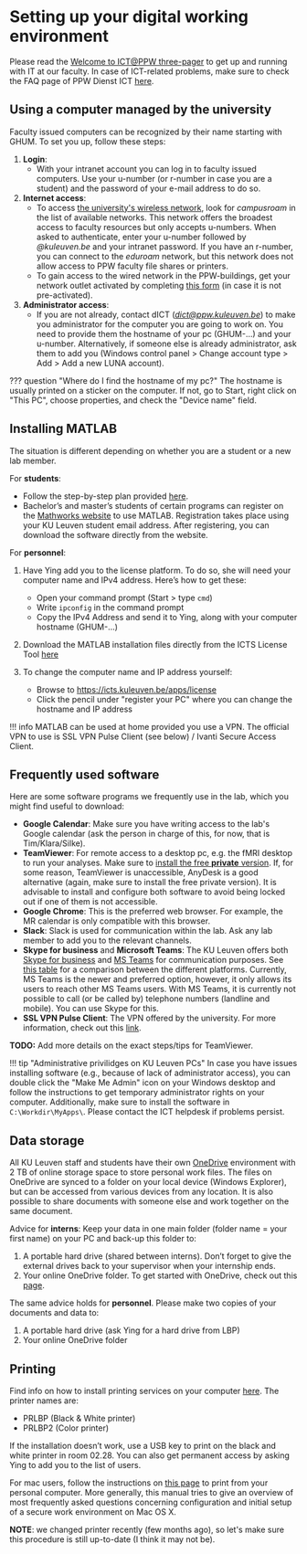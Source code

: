 # Setting up your digital working environment

Please read the [Welcome to ICT@PPW three-pager](https://ppw.kuleuven.be/ppw-dict/dictservicecatalog/welcome-to-ict-at-ppw.pdf) to get up and running with IT at our faculty. In case of ICT-related problems, make sure to check the FAQ page of PPW Dienst ICT [here](https://ppw.kuleuven.be/ppw-dict/faq/index.htm).

## Using a computer managed by the university

Faculty issued computers can be recognized by their name starting with GHUM. To set you up, follow these steps:

1. **Login**:
    - With your intranet account you can log in to faculty issued computers. Use your u-number (or r-number in case you are a student) and the password of your e-mail address to do so.
2. **Internet access**:
	  - To access [the university's wireless network](https://admin.kuleuven.be/icts/english/services/wifi), look for *campusroam* in the list of available networks. This network offers the broadest access to faculty resources but only accepts u-numbers. When asked to authenticate, enter your u-number followed by *@kuleuven.be* and your intranet password. If you have an r-number, you can connect to the *eduroam* network, but this network does not allow access to PPW faculty file shares or printers. 
	  - To gain access to the wired network in the PPW-buildings, get your network outlet activated by completing [this form](https://ppw.kuleuven.be/home/ppw-dict/forms/activating-network-outlets) (in case it is not pre-activated).
3. **Administrator access**:
    - If you are not already, contact dICT (*dict@ppw.kuleuven.be*) to make you administrator for the computer you are going to work on. You need to provide them the hostname of your pc (GHUM-…) and your u-number.
Alternatively, if someone else is already administrator, ask them to add you (Windows control panel > Change account type > Add > Add a new LUNA account).

??? question "Where do I find the hostname of my pc?"
	The hostname is usually printed on a sticker on the computer. If not, go to Start, right click on "This PC", choose properties, and check the "Device name" field.

## Installing MATLAB

The situation is different depending on whether you are a student or a new lab member.

For **students**:

- Follow the step-by-step plan provided [here](https://admin.kuleuven.be/icts/onderzoek/downloads/MATLAB/tah-student-install-2017-en.pdf).
- Bachelor’s and master’s students of certain programs can register on the [Mathworks website](https://nl.mathworks.com/academia/tah-portal/ku-leuven-30919019.html) to use MATLAB. Registration takes place using your KU Leuven student email address. After registering, you can download the software directly from the website.

For **personnel**:

1. Have Ying add you to the license platform. To do so, she will need your computer name and IPv4 address. Here’s how to get these:
	
	- Open your command prompt (Start > type `cmd`)
	- Write `ipconfig` in the command prompt 
	- Copy the IPv4 Address and send it to Ying, along with your computer hostname (GHUM-...)

2.	Download the MATLAB installation files directly from the ICTS License Tool [here](https://icts.kuleuven.be/apps/license/download/MATLAB/index.html)

3.	To change the computer name and IP address yourself: 

	- Browse to https://icts.kuleuven.be/apps/license
	- Click the pencil under "register your PC" where you can change the hostname and IP address

!!! info
	MATLAB can be used at home provided you use a VPN. The official VPN to use is SSL VPN Pulse Client (see below) / Ivanti Secure Access Client.

## Frequently used software

Here are some software programs we frequently use in the lab, which you might find useful to download:

- **Google Calendar**: Make sure you have writing access to the lab's Google calendar (ask the person in charge of this, for now, that is Tim/Klara/Silke).
- **TeamViewer**: For remote access to a desktop pc, e.g. the fMRI desktop to run your analyses. Make sure to [install the free **private** version](https://www.teamviewer.com/en/download/windows/). If, for some reason, TeamViewer is unaccessible, AnyDesk is a good alternative (again, make sure to install the free private version). It is advisable to install and configure both software to avoid being locked out if one of them is not accessible.
- **Google Chrome**: This is the preferred web browser. For example, the MR calendar is only compatible with this browser.
- **Slack**: Slack is used for communication within the lab. Ask any lab member to add you to the relevant channels.
- **Skype for business** and **Microsoft Teams**: The KU Leuven offers both [Skype for business](https://admin.kuleuven.be/icts/english/services/skype) and [MS Teams](https://admin.kuleuven.be/icts/english/teams/index) for communication purposes. See [this table](https://admin.kuleuven.be/icts/english/teams/comparison) for a comparison between the different platforms. Currently, MS Teams is the newer and preferred option, however, it only allows its users to reach other MS Teams users. With MS Teams, it is currently not possible to call (or be called by) telephone numbers (landline and mobile). You can use Skype for this.
- **SSL VPN Pulse Client**: The VPN offered by the university. For more information, check out this [link](https://admin.kuleuven.be/icts/services/vpn/).

**TODO:** Add more details on the exact steps/tips for TeamViewer.

!!! tip "Administrative privilidges on KU Leuven PCs"
	In case you have issues installing software (e.g., because of lack of administrator access), you can double click the "Make Me Admin" icon on your Windows desktop and follow the instructions to get temporary administrator rights on your computer. Additionally, make sure to install the software in `C:\Workdir\MyApps\`. Please contact the ICT helpdesk if problems persist.

## Data storage

All KU Leuven staff and students have their own [OneDrive](https://admin.kuleuven.be/icts/services/onedrive) environment with 2 TB of online storage space to store personal work files. The files on OneDrive are synced to a folder on your local device (Windows Explorer), but can be accessed from various devices from any location. It is also possible to share documents with someone else and work together on the same document.

Advice for **interns**: Keep your data in one main folder (folder name = your first name) on your PC and back-up this folder to:

1. A portable hard drive (shared between interns). Don’t forget to give the external drives back to your supervisor when your internship ends.
2. Your online OneDrive folder. To get started with OneDrive, check out this [page](https://admin.kuleuven.be/icts/services/onedrive/vanstartonedrive). 

The same advice holds for **personnel**. Please make two copies of your documents and data to: 

1. A portable hard drive (ask Ying for a hard drive from LBP)
2. Your online OneDrive folder

## Printing

Find info on how to install printing services on your computer [here](https://ppw.kuleuven.be/home/ppw-dict/dictservicedesk/netwerkprinter). The printer names are:

- PRLBP (Black & White printer)
- PRLBP2 (Color printer)

If the installation doesn’t work, use a USB key to print on the black and white printer in room 02.28. You can also get permanent access by asking Ying to add you to the list of users.

For mac users, follow the instructions on [this page](https://ppw.kuleuven.be/ppw-dict/dictservicedesk/mac-osx-configuration) to print from your personal computer. More generally, this manual tries to give an overview of most frequently asked questions concerning configuration and initial setup of a secure work environment on Mac OS X. 

**NOTE**: we changed printer recently (few months ago), so let's make sure this procedure is still up-to-date (I think it may not be).
